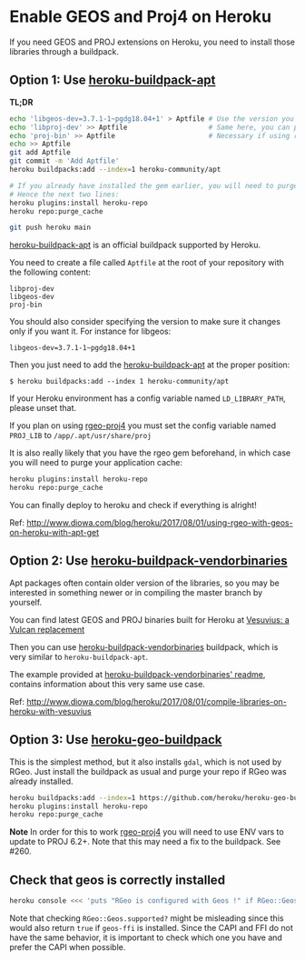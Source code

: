 # Enable GEOS and Proj4 on Heroku

If you need GEOS and PROJ extensions on Heroku, you need to install those libraries through a buildpack.

## Option 1: Use [heroku-buildpack-apt]

**TL;DR**

```bash
echo 'libgeos-dev=3.7.1-1~pgdg18.04+1' > Aptfile # Use the version you want here
echo 'libproj-dev' >> Aptfile                    # Same here, you can pin any version as well.
echo 'proj-bin' >> Aptfile                       # Necessary if using rgeo-proj4
echo >> Aptfile
git add Aptfile
git commit -m 'Add Aptfile'
heroku buildpacks:add --index=1 heroku-community/apt

# If you already have installed the gem earlier, you will need to purge your repo cache.
# Hence the next two lines:
heroku plugins:install heroku-repo
heroku repo:purge_cache

git push heroku main
```

[heroku-buildpack-apt](https://elements.heroku.com/buildpacks/heroku/heroku-buildpack-apt) is an official buildpack supported by Heroku.

You need to create a file called `Aptfile` at the root of your repository with the following content:

```
libproj-dev
libgeos-dev
proj-bin
```

You should also consider specifying the version to make sure it changes only if you want it. For instance for libgeos:

```
libgeos-dev=3.7.1-1~pgdg18.04+1
```

Then you just need to add the [heroku-buildpack-apt] at the proper position:

```
$ heroku buildpacks:add --index 1 heroku-community/apt
```

If your Heroku environment has a config variable named `LD_LIBRARY_PATH`, please unset that.

If you plan on using [rgeo-proj4] you must set the config variable named `PROJ_LIB` to `/app/.apt/usr/share/proj`

It is also really likely that you have the rgeo gem beforehand, in which case you will need to purge your application cache:

```bash
heroku plugins:install heroku-repo
heroku repo:purge_cache
```

You can finally deploy to heroku and check if everything is alright!

Ref: http://www.diowa.com/blog/heroku/2017/08/01/using-rgeo-with-geos-on-heroku-with-apt-get

## Option 2: Use [heroku-buildpack-vendorbinaries]

Apt packages often contain older version of the libraries, so you may be interested in something
newer or in compiling the master branch by yourself.

You can find latest GEOS and PROJ binaries built for Heroku at [Vesuvius: a Vulcan replacement](https://vesuvius.herokuapp.com/)

Then you can use [heroku-buildpack-vendorbinaries] buildpack, which is very similar to `heroku-buildpack-apt`.

The example provided at [heroku-buildpack-vendorbinaries' readme](https://github.com/diowa/heroku-buildpack-vendorbinaries#example), contains information about this very same use case.

Ref: http://www.diowa.com/blog/heroku/2017/08/01/compile-libraries-on-heroku-with-vesuvius

## Option 3: Use [heroku-geo-buildpack]

This is the simplest method, but it also installs `gdal`, which is not used by RGeo. Just install the buildpack as usual and purge your repo if RGeo was already installed.

```bash
heroku buildpacks:add --index=1 https://github.com/heroku/heroku-geo-buildpack.git
heroku plugins:install heroku-repo
heroku repo:purge_cache
```

**Note** In order for this to work [rgeo-proj4] you will need to use ENV vars to update to PROJ 6.2+. Note that this may need a fix to the buildpack. See #260.

## Check that geos is correctly installed

```bash
heroku console <<< 'puts "RGeo is configured with Geos !" if RGeo::Geos.capi_supported?;exit'
```

Note that checking `RGeo::Geos.supported?` might be misleading since this would also return `true` if `geos-ffi` is installed. Since the CAPI and FFI do not have the same behavior, it is important to check which one you have and prefer the CAPI when possible.

[heroku-buildpack-apt]: https://elements.heroku.com/buildpacks/heroku/heroku-buildpack-apt
[heroku-buildpack-vendorbinaries]: https://github.com/diowa/heroku-buildpack-vendorbinaries
[heroku-geo-buildpack]: https://github.com/heroku/heroku-geo-buildpack
[rgeo-proj4]: https://github.com/rgeo/rgeo-proj4
